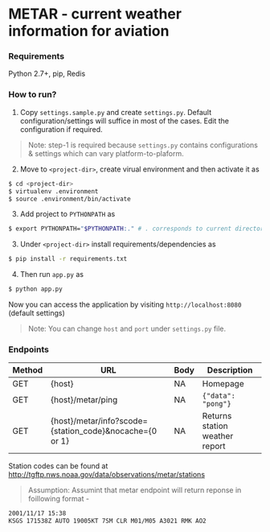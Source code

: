# METAR - current weather information for aviation

### Requirements
Python 2.7+, pip, Redis

### How to run?
1. Copy ```settings.sample.py``` and create ```settings.py```. Default configuration/settings will suffice in most of the cases. 
Edit the configuration if required.

> Note: step-1 is required because ```settings.py``` contains configurations & settings which can vary platform-to-plaform.

2. Move to ```<project-dir>```, create virual environment and then activate it as


```sh
$ cd <project-dir>
$ virtualenv .environment
$ source .environment/bin/activate
```

3. Add project to ```PYTHONPATH``` as 

```sh 
$ export PYTHONPATH="$PYTHONPATH:." # . corresponds to current directory(project-dir)
```

3. Under ```<project-dir>``` install requirements/dependencies as 

```sh 
$ pip install -r requirements.txt
```

4. Then run ```app.py``` as  

```sh
$ python app.py
```

Now you can access the application by visiting ```http://localhost:8080``` (default settings)

> Note: You can change ```host``` and ```port``` under ```settings.py``` file.

### Endpoints

| Method | URL | Body | Description |
| ------ | --- | ---- | ----------- |
| GET | {host} | NA | Homepage |
| GET | {host}/metar/ping | NA | ```{"data": "pong"}``` |
| GET | {host}/metar/info?scode={station_code}&nocache={0 or 1} | NA | Returns station weather report |

Station codes can be found at http://tgftp.nws.noaa.gov/data/observations/metar/stations

> Assumption: Assumint that metar endpoint will return reponse in foillowing format - 
```sh
2001/11/17 15:38
KSGS 171538Z AUTO 19005KT 7SM CLR M01/M05 A3021 RMK AO2
```
